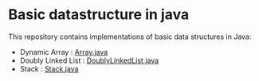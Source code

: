 # Basic datastructure in java 

This repository contains implementations of basic data structures in Java:

 - Dynamic Array : [Array.java](Array.java)
 - Doubly Linked List : [DoublyLinkedList.java](DoublyLinkedList.java)
 - Stack : [Stack.java](Stack.java)
